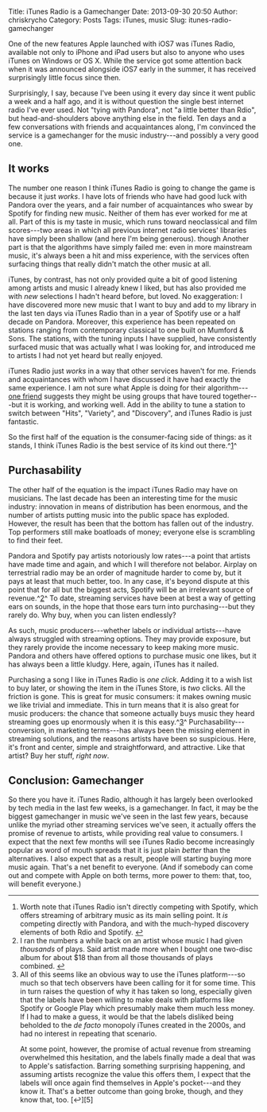 Title: iTunes Radio is a Gamechanger
Date: 2013-09-30 20:50
Author: chriskrycho
Category: Posts
Tags: iTunes, music
Slug: itunes-radio-gamechanger

One of the new features Apple launched with iOS7 was iTunes Radio,
available not only to iPhone and iPad users but also to anyone who uses
iTunes on Windows or OS X. While the service got some attention back
when it was announced alongside iOS7 early in the summer, it has
received surprisingly little focus since then.

Surprisingly, I say, because I've been using it every day since it went
public a week and a half ago, and it is without question the single best
internet radio I've ever used. Not "tying with Pandora", not "a little
better than Rdio", but head-and-shoulders above anything else in the
field. Ten days and a few conversations with friends and acquaintances
along, I'm convinced the service is a gamechanger for the music
industry---and possibly a very good one.

It works
--------

The number one reason I think iTunes Radio is going to change the game
is because it just *works*. I have lots of friends who have had good
luck with Pandora over the years, and a fair number of acquaintances who
swear by Spotify for finding new music. Neither of them has ever worked
for me at all. Part of this is my taste in music, which runs toward
neoclassical and film scores---two areas in which all previous internet
radio services' libraries have simply been shallow (and here I'm being
generous). though Another part is that the algorithms have simply failed
me: even in more mainstream music, it's always been a hit and miss
experience, with the services often surfacing things that really didn't
match the other music at all.

iTunes, by contrast, has not only provided quite a bit of good listening
among artists and music I already knew I liked, but has also provided me
with *new* selections I hadn't heard before, but loved. No exaggeration:
I have discovered more new music that I want to buy and add to my
library in the last ten days via iTunes Radio than in a year of Spotify
use or a half decade on Pandora. Moreover, this experience has been
repeated on stations ranging from contemporary classical to one built on
Mumford & Sons. The stations, with the tuning inputs I have supplied,
have consistently surfaced music that was actually what I was looking
for, and introduced me to artists I had not yet heard but really
enjoyed.

iTunes Radio just *works* in a way that other services haven't for me.
Friends and acquaintances with whom I have discussed it have had exactly
the same experience. I am not sure what Apple is doing for their
algorithm---[one friend][] suggests they might be using groups that have
toured together---but it is working, and working well. Add in the
ability to tune a station to switch between "Hits", "Variety", and
"Discovery", and iTunes Radio is just fantastic.

So the first half of the equation is the consumer-facing side of things:
as it stands, I think iTunes Radio is the best service of its kind out
there.^[1][]^

Purchasability
--------------

The other half of the equation is the impact iTunes Radio may have on
musicians. The last decade has been an interesting time for the music
industry: innovation in means of distribution has been enormous, and the
number of artists putting music into the public space has exploded.
However, the result has been that the bottom has fallen out of the
industry. Top performers still make boatloads of money; everyone else is
scrambling to find their feet.

Pandora and Spotify pay artists notoriously low rates---a point that
artists have made time and again, and which I will therefore not
belabor. Airplay on terrestrial radio may be an order of magnitude
harder to come by, but it pays at least that much better, too. In any
case, it's beyond dispute at this point that for all but the biggest
acts, Spotify will be an irrelevant source of revenue.^[2][]^ To date,
streaming services have been at best a way of getting ears on sounds, in
the hope that those ears turn into purchasing---but they rarely do. Why
buy, when you can listen endlessly?

As such, music producers---whether labels or individual artists---have
always struggled with streaming options. They may provide exposure, but
they rarely provide the income necessary to keep making more music.
Pandora and others have offered options to purchase music one likes, but
it has always been a little kludgy. Here, again, iTunes has it nailed.

Purchasing a song I like in iTunes Radio is *one click*. Adding it to a
wish list to buy later, or showing the item in the iTunes Store, is
*two* clicks. All the friction is gone. This is great for music
consumers: it makes owning music we like trivial and immediate. This in
turn means that it is also great for music producers: the chance that
someone actually buys music they heard streaming goes up enormously when
it is this easy.^[3][]^ Purchasability---conversion, in marketing
terms---has always been the missing element in streaming solutions, and
the reasons artists have been so suspicious. Here, it's front and
center, simple and straightforward, and attractive. Like that artist?
Buy her stuff, *right now*.

Conclusion: Gamechanger
-----------------------

So there you have it. iTunes Radio, although it has largely been
overlooked by tech media in the last few weeks, is a gamechanger. In
fact, it may be the biggest gamechanger in music we've seen in the last
few years, because unlike the myriad other streaming services we've
seen, it actually offers the promise of revenue to artists, while
providing real value to consumers. I expect that the next few months
will see iTunes Radio become increasingly popular as word of mouth
spreads that it is just plain *better* than the alternatives. I also
expect that as a result, people will starting buying more music again.
That's a net benefit to everyone. (And if somebody can come out and
compete with Apple on both terms, more power to them: that, too, will
benefit everyone.)

<div class="footnotes">

* * * * *

1.  Worth note that iTunes Radio isn't directly competing with Spotify,
    which offers streaming of arbitrary music as its main selling point.
    It *is* competing directly with Pandora, and with the much-hyped
    discovery elements of both Rdio and Spotify. [↩][]
2.  I ran the numbers a while back on an artist whose music I had given
    *thousands* of plays. Said artist made more when I bought one
    two-disc album for about \$18 than from all those thousands of plays
    combined. [↩][4]
3.  All of this seems like an obvious way to use the iTunes
    platform---so much so that tech observers have been calling for it
    for some time. This in turn raises the question of why it has taken
    so long, especially given that the labels have been willing to make
    deals with platforms like Spotify or Google Play which presumably
    make them much less money. If I had to make a guess, it would be
    that the labels disliked being beholded to the *de facto* monopoly
    iTunes created in the 2000s, and had no interest in repeating that
    scenario.
    </p>
    <p>
    At some point, however, the promise of actual revenue from streaming
    overwhelmed this hesitation, and the labels finally made a deal that
    was to Apple's satisfaction. Barring something surprising happening,
    and assuming artists recognize the value this offers them, I expect
    that the labels will once again find themselves in Apple's
    pocket---and they know it. That's a better outcome than going broke,
    though, and they know that, too. [↩][5]

</div>

  [one friend]: http://stephencarradini.com
  [1]: #fn:1
  [2]: #fn:2
  [3]: #fn:3
  [↩]: #fnref:1
  [4]: #fnref:2
  [5]: #fnref:3
